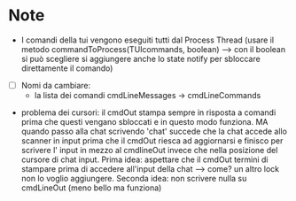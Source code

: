 # Note
- I comandi della tui vengono eseguiti tutti dal Process Thread (usare il metodo commandToProcess(TUIcommands, boolean) --> con il boolean si può scegliere si aggiungere anche lo state notify per sbloccare direttamente il comando)

- [ ] Nomi da cambiare:
    - la lista dei comandi cmdLineMessages -> cmdLineCommands

- problema dei cursori:
    il cmdOut stampa sempre in risposta a comandi prima che questi vengano sbloccati e in questo modo funziona. MA quando passo alla chat scrivendo 'chat' succede che la chat accede allo scanner in input prima che il cmdOut riesca ad aggiornarsi e finisco per scrivere l' input in mezzo al cmdlineOut invece che nella posizione del cursore di chat input. 
    Prima idea: aspettare che il cmdOut termini di stampare prima di accedere all'input della chat --> come? un altro lock non lo voglio aggiungere. 
    Seconda idea: non scrivere nulla su cmdLineOut (meno bello ma funziona)

